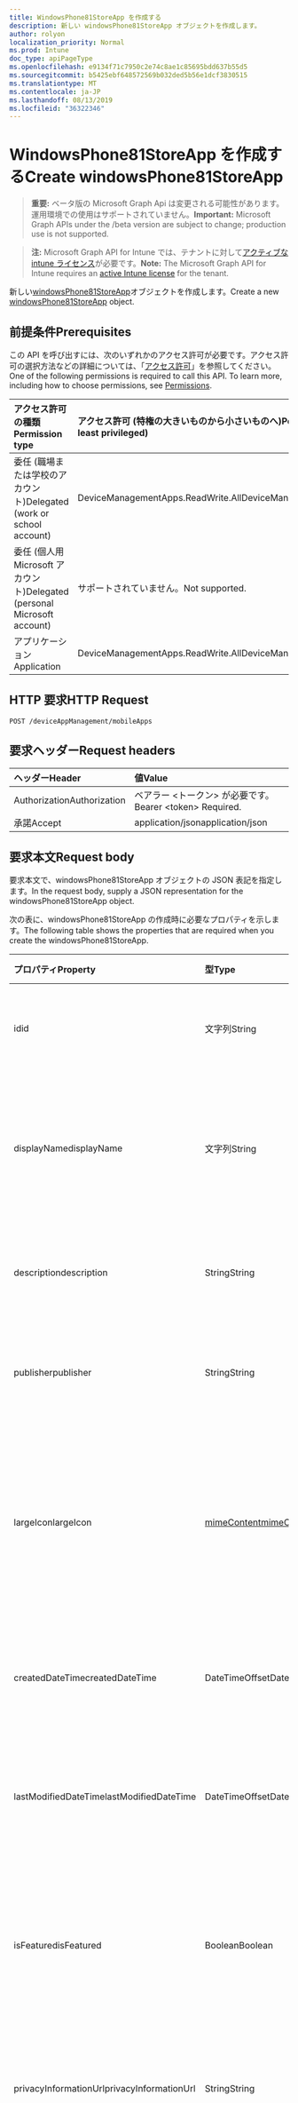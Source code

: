 ```yaml
---
title: WindowsPhone81StoreApp を作成する
description: 新しい windowsPhone81StoreApp オブジェクトを作成します。
author: rolyon
localization_priority: Normal
ms.prod: Intune
doc_type: apiPageType
ms.openlocfilehash: e9134f71c7950c2e74c8ae1c85695bdd637b55d5
ms.sourcegitcommit: b5425ebf648572569b032ded5b56e1dcf3830515
ms.translationtype: MT
ms.contentlocale: ja-JP
ms.lasthandoff: 08/13/2019
ms.locfileid: "36322346"
---
```

# <a name="create-windowsphone81storeapp"></a><span data-ttu-id="ecc99-103">WindowsPhone81StoreApp を作成する</span><span class="sxs-lookup"><span data-stu-id="ecc99-103">Create windowsPhone81StoreApp</span></span>

> <span data-ttu-id="ecc99-104">**重要:** ベータ版の Microsoft Graph Api は変更される可能性があります。運用環境での使用はサポートされていません。</span><span class="sxs-lookup"><span data-stu-id="ecc99-104">**Important:** Microsoft Graph APIs under the /beta version are subject to change; production use is not supported.</span></span>

> <span data-ttu-id="ecc99-105">**注:** Microsoft Graph API for Intune では、テナントに対して[アクティブな intune ライセンス](https://go.microsoft.com/fwlink/?linkid=839381)が必要です。</span><span class="sxs-lookup"><span data-stu-id="ecc99-105">**Note:** The Microsoft Graph API for Intune requires an [active Intune license](https://go.microsoft.com/fwlink/?linkid=839381) for the tenant.</span></span>

<span data-ttu-id="ecc99-106">新しい[windowsPhone81StoreApp](../resources/intune-apps-windowsphone81storeapp.md)オブジェクトを作成します。</span><span class="sxs-lookup"><span data-stu-id="ecc99-106">Create a new [windowsPhone81StoreApp](../resources/intune-apps-windowsphone81storeapp.md) object.</span></span>

## <a name="prerequisites"></a><span data-ttu-id="ecc99-107">前提条件</span><span class="sxs-lookup"><span data-stu-id="ecc99-107">Prerequisites</span></span>
<span data-ttu-id="ecc99-p101">この API を呼び出すには、次のいずれかのアクセス許可が必要です。アクセス許可の選択方法などの詳細については、「[アクセス許可](/graph/permissions-reference)」を参照してください。</span><span class="sxs-lookup"><span data-stu-id="ecc99-p101">One of the following permissions is required to call this API. To learn more, including how to choose permissions, see [Permissions](/graph/permissions-reference).</span></span>

|<span data-ttu-id="ecc99-110">アクセス許可の種類</span><span class="sxs-lookup"><span data-stu-id="ecc99-110">Permission type</span></span>|<span data-ttu-id="ecc99-111">アクセス許可 (特権の大きいものから小さいものへ)</span><span class="sxs-lookup"><span data-stu-id="ecc99-111">Permissions (from most to least privileged)</span></span>|
|:---|:---|
|<span data-ttu-id="ecc99-112">委任 (職場または学校のアカウント)</span><span class="sxs-lookup"><span data-stu-id="ecc99-112">Delegated (work or school account)</span></span>|<span data-ttu-id="ecc99-113">DeviceManagementApps.ReadWrite.All</span><span class="sxs-lookup"><span data-stu-id="ecc99-113">DeviceManagementApps.ReadWrite.All</span></span>|
|<span data-ttu-id="ecc99-114">委任 (個人用 Microsoft アカウント)</span><span class="sxs-lookup"><span data-stu-id="ecc99-114">Delegated (personal Microsoft account)</span></span>|<span data-ttu-id="ecc99-115">サポートされていません。</span><span class="sxs-lookup"><span data-stu-id="ecc99-115">Not supported.</span></span>|
|<span data-ttu-id="ecc99-116">アプリケーション</span><span class="sxs-lookup"><span data-stu-id="ecc99-116">Application</span></span>|<span data-ttu-id="ecc99-117">DeviceManagementApps.ReadWrite.All</span><span class="sxs-lookup"><span data-stu-id="ecc99-117">DeviceManagementApps.ReadWrite.All</span></span>|

## <a name="http-request"></a><span data-ttu-id="ecc99-118">HTTP 要求</span><span class="sxs-lookup"><span data-stu-id="ecc99-118">HTTP Request</span></span>
<!-- {
  "blockType": "ignored"
}
-->
``` http
POST /deviceAppManagement/mobileApps
```

## <a name="request-headers"></a><span data-ttu-id="ecc99-119">要求ヘッダー</span><span class="sxs-lookup"><span data-stu-id="ecc99-119">Request headers</span></span>
|<span data-ttu-id="ecc99-120">ヘッダー</span><span class="sxs-lookup"><span data-stu-id="ecc99-120">Header</span></span>|<span data-ttu-id="ecc99-121">値</span><span class="sxs-lookup"><span data-stu-id="ecc99-121">Value</span></span>|
|:---|:---|
|<span data-ttu-id="ecc99-122">Authorization</span><span class="sxs-lookup"><span data-stu-id="ecc99-122">Authorization</span></span>|<span data-ttu-id="ecc99-123">ベアラー &lt;トークン&gt; が必要です。</span><span class="sxs-lookup"><span data-stu-id="ecc99-123">Bearer &lt;token&gt; Required.</span></span>|
|<span data-ttu-id="ecc99-124">承諾</span><span class="sxs-lookup"><span data-stu-id="ecc99-124">Accept</span></span>|<span data-ttu-id="ecc99-125">application/json</span><span class="sxs-lookup"><span data-stu-id="ecc99-125">application/json</span></span>|

## <a name="request-body"></a><span data-ttu-id="ecc99-126">要求本文</span><span class="sxs-lookup"><span data-stu-id="ecc99-126">Request body</span></span>
<span data-ttu-id="ecc99-127">要求本文で、windowsPhone81StoreApp オブジェクトの JSON 表記を指定します。</span><span class="sxs-lookup"><span data-stu-id="ecc99-127">In the request body, supply a JSON representation for the windowsPhone81StoreApp object.</span></span>

<span data-ttu-id="ecc99-128">次の表に、windowsPhone81StoreApp の作成時に必要なプロパティを示します。</span><span class="sxs-lookup"><span data-stu-id="ecc99-128">The following table shows the properties that are required when you create the windowsPhone81StoreApp.</span></span>

|<span data-ttu-id="ecc99-129">プロパティ</span><span class="sxs-lookup"><span data-stu-id="ecc99-129">Property</span></span>|<span data-ttu-id="ecc99-130">型</span><span class="sxs-lookup"><span data-stu-id="ecc99-130">Type</span></span>|<span data-ttu-id="ecc99-131">説明</span><span class="sxs-lookup"><span data-stu-id="ecc99-131">Description</span></span>|
|:---|:---|:---|
|<span data-ttu-id="ecc99-132">id</span><span class="sxs-lookup"><span data-stu-id="ecc99-132">id</span></span>|<span data-ttu-id="ecc99-133">文字列</span><span class="sxs-lookup"><span data-stu-id="ecc99-133">String</span></span>|<span data-ttu-id="ecc99-134">エンティティのキー。</span><span class="sxs-lookup"><span data-stu-id="ecc99-134">Key of the entity.</span></span> <span data-ttu-id="ecc99-135">[mobileApp](../resources/intune-apps-mobileapp.md) から継承します</span><span class="sxs-lookup"><span data-stu-id="ecc99-135">Inherited from [mobileApp](../resources/intune-apps-mobileapp.md)</span></span>|
|<span data-ttu-id="ecc99-136">displayName</span><span class="sxs-lookup"><span data-stu-id="ecc99-136">displayName</span></span>|<span data-ttu-id="ecc99-137">文字列</span><span class="sxs-lookup"><span data-stu-id="ecc99-137">String</span></span>|<span data-ttu-id="ecc99-138">管理者が提供またはインポートしたアプリのタイトル。</span><span class="sxs-lookup"><span data-stu-id="ecc99-138">The admin provided or imported title of the app.</span></span> <span data-ttu-id="ecc99-139">[mobileApp](../resources/intune-apps-mobileapp.md) から継承します</span><span class="sxs-lookup"><span data-stu-id="ecc99-139">Inherited from [mobileApp](../resources/intune-apps-mobileapp.md)</span></span>|
|<span data-ttu-id="ecc99-140">description</span><span class="sxs-lookup"><span data-stu-id="ecc99-140">description</span></span>|<span data-ttu-id="ecc99-141">String</span><span class="sxs-lookup"><span data-stu-id="ecc99-141">String</span></span>|<span data-ttu-id="ecc99-142">アプリの説明。</span><span class="sxs-lookup"><span data-stu-id="ecc99-142">The description of the app.</span></span> <span data-ttu-id="ecc99-143">[mobileApp](../resources/intune-apps-mobileapp.md) から継承します</span><span class="sxs-lookup"><span data-stu-id="ecc99-143">Inherited from [mobileApp](../resources/intune-apps-mobileapp.md)</span></span>|
|<span data-ttu-id="ecc99-144">publisher</span><span class="sxs-lookup"><span data-stu-id="ecc99-144">publisher</span></span>|<span data-ttu-id="ecc99-145">String</span><span class="sxs-lookup"><span data-stu-id="ecc99-145">String</span></span>|<span data-ttu-id="ecc99-146">アプリの発行元。</span><span class="sxs-lookup"><span data-stu-id="ecc99-146">The publisher of the app.</span></span> <span data-ttu-id="ecc99-147">[mobileApp](../resources/intune-apps-mobileapp.md) から継承します</span><span class="sxs-lookup"><span data-stu-id="ecc99-147">Inherited from [mobileApp](../resources/intune-apps-mobileapp.md)</span></span>|
|<span data-ttu-id="ecc99-148">largeIcon</span><span class="sxs-lookup"><span data-stu-id="ecc99-148">largeIcon</span></span>|[<span data-ttu-id="ecc99-149">mimeContent</span><span class="sxs-lookup"><span data-stu-id="ecc99-149">mimeContent</span></span>](../resources/intune-shared-mimecontent.md)|<span data-ttu-id="ecc99-150">アプリの詳細に表示され、アイコンのアップロードに使用される大きいアイコン。</span><span class="sxs-lookup"><span data-stu-id="ecc99-150">The large icon, to be displayed in the app details and used for upload of the icon.</span></span> <span data-ttu-id="ecc99-151">[mobileApp](../resources/intune-apps-mobileapp.md) から継承します</span><span class="sxs-lookup"><span data-stu-id="ecc99-151">Inherited from [mobileApp](../resources/intune-apps-mobileapp.md)</span></span>|
|<span data-ttu-id="ecc99-152">createdDateTime</span><span class="sxs-lookup"><span data-stu-id="ecc99-152">createdDateTime</span></span>|<span data-ttu-id="ecc99-153">DateTimeOffset</span><span class="sxs-lookup"><span data-stu-id="ecc99-153">DateTimeOffset</span></span>|<span data-ttu-id="ecc99-154">アプリが作成された日時。</span><span class="sxs-lookup"><span data-stu-id="ecc99-154">The date and time the app was created.</span></span> <span data-ttu-id="ecc99-155">[mobileApp](../resources/intune-apps-mobileapp.md) から継承します</span><span class="sxs-lookup"><span data-stu-id="ecc99-155">Inherited from [mobileApp](../resources/intune-apps-mobileapp.md)</span></span>|
|<span data-ttu-id="ecc99-156">lastModifiedDateTime</span><span class="sxs-lookup"><span data-stu-id="ecc99-156">lastModifiedDateTime</span></span>|<span data-ttu-id="ecc99-157">DateTimeOffset</span><span class="sxs-lookup"><span data-stu-id="ecc99-157">DateTimeOffset</span></span>|<span data-ttu-id="ecc99-158">アプリが最後に変更された日時。</span><span class="sxs-lookup"><span data-stu-id="ecc99-158">The date and time the app was last modified.</span></span> <span data-ttu-id="ecc99-159">[mobileApp](../resources/intune-apps-mobileapp.md) から継承します</span><span class="sxs-lookup"><span data-stu-id="ecc99-159">Inherited from [mobileApp](../resources/intune-apps-mobileapp.md)</span></span>|
|<span data-ttu-id="ecc99-160">isFeatured</span><span class="sxs-lookup"><span data-stu-id="ecc99-160">isFeatured</span></span>|<span data-ttu-id="ecc99-161">Boolean</span><span class="sxs-lookup"><span data-stu-id="ecc99-161">Boolean</span></span>|<span data-ttu-id="ecc99-162">アプリが管理者のおすすめとしてマークされたかどうかを示す値。[mobileApp](../resources/intune-apps-mobileapp.md) から継承します</span><span class="sxs-lookup"><span data-stu-id="ecc99-162">The value indicating whether the app is marked as featured by the admin. Inherited from [mobileApp](../resources/intune-apps-mobileapp.md)</span></span>|
|<span data-ttu-id="ecc99-163">privacyInformationUrl</span><span class="sxs-lookup"><span data-stu-id="ecc99-163">privacyInformationUrl</span></span>|<span data-ttu-id="ecc99-164">String</span><span class="sxs-lookup"><span data-stu-id="ecc99-164">String</span></span>|<span data-ttu-id="ecc99-165">プライバシーに関する声明の URL。</span><span class="sxs-lookup"><span data-stu-id="ecc99-165">The privacy statement Url.</span></span> <span data-ttu-id="ecc99-166">[mobileApp](../resources/intune-apps-mobileapp.md) から継承します</span><span class="sxs-lookup"><span data-stu-id="ecc99-166">Inherited from [mobileApp](../resources/intune-apps-mobileapp.md)</span></span>|
|<span data-ttu-id="ecc99-167">informationUrl</span><span class="sxs-lookup"><span data-stu-id="ecc99-167">informationUrl</span></span>|<span data-ttu-id="ecc99-168">String</span><span class="sxs-lookup"><span data-stu-id="ecc99-168">String</span></span>|<span data-ttu-id="ecc99-169">詳細情報の URL。</span><span class="sxs-lookup"><span data-stu-id="ecc99-169">The more information Url.</span></span> <span data-ttu-id="ecc99-170">[mobileApp](../resources/intune-apps-mobileapp.md) から継承します</span><span class="sxs-lookup"><span data-stu-id="ecc99-170">Inherited from [mobileApp](../resources/intune-apps-mobileapp.md)</span></span>|
|<span data-ttu-id="ecc99-171">owner</span><span class="sxs-lookup"><span data-stu-id="ecc99-171">owner</span></span>|<span data-ttu-id="ecc99-172">String</span><span class="sxs-lookup"><span data-stu-id="ecc99-172">String</span></span>|<span data-ttu-id="ecc99-173">アプリの所有者。</span><span class="sxs-lookup"><span data-stu-id="ecc99-173">The owner of the app.</span></span> <span data-ttu-id="ecc99-174">[mobileApp](../resources/intune-apps-mobileapp.md) から継承します</span><span class="sxs-lookup"><span data-stu-id="ecc99-174">Inherited from [mobileApp](../resources/intune-apps-mobileapp.md)</span></span>|
|<span data-ttu-id="ecc99-175">developer</span><span class="sxs-lookup"><span data-stu-id="ecc99-175">developer</span></span>|<span data-ttu-id="ecc99-176">String</span><span class="sxs-lookup"><span data-stu-id="ecc99-176">String</span></span>|<span data-ttu-id="ecc99-177">アプリの開発者。</span><span class="sxs-lookup"><span data-stu-id="ecc99-177">The developer of the app.</span></span> <span data-ttu-id="ecc99-178">[mobileApp](../resources/intune-apps-mobileapp.md) から継承します</span><span class="sxs-lookup"><span data-stu-id="ecc99-178">Inherited from [mobileApp](../resources/intune-apps-mobileapp.md)</span></span>|
|<span data-ttu-id="ecc99-179">notes</span><span class="sxs-lookup"><span data-stu-id="ecc99-179">notes</span></span>|<span data-ttu-id="ecc99-180">String</span><span class="sxs-lookup"><span data-stu-id="ecc99-180">String</span></span>|<span data-ttu-id="ecc99-181">アプリ用のメモ。</span><span class="sxs-lookup"><span data-stu-id="ecc99-181">Notes for the app.</span></span> <span data-ttu-id="ecc99-182">[mobileApp](../resources/intune-apps-mobileapp.md) から継承します</span><span class="sxs-lookup"><span data-stu-id="ecc99-182">Inherited from [mobileApp](../resources/intune-apps-mobileapp.md)</span></span>|
|<span data-ttu-id="ecc99-183">uploadState</span><span class="sxs-lookup"><span data-stu-id="ecc99-183">uploadState</span></span>|<span data-ttu-id="ecc99-184">Int32</span><span class="sxs-lookup"><span data-stu-id="ecc99-184">Int32</span></span>|<span data-ttu-id="ecc99-185">アップロード状態。</span><span class="sxs-lookup"><span data-stu-id="ecc99-185">The upload state.</span></span> <span data-ttu-id="ecc99-186">[mobileApp](../resources/intune-apps-mobileapp.md) から継承します</span><span class="sxs-lookup"><span data-stu-id="ecc99-186">Inherited from [mobileApp](../resources/intune-apps-mobileapp.md)</span></span>|
|<span data-ttu-id="ecc99-187">publishingState</span><span class="sxs-lookup"><span data-stu-id="ecc99-187">publishingState</span></span>|[<span data-ttu-id="ecc99-188">mobileAppPublishingState</span><span class="sxs-lookup"><span data-stu-id="ecc99-188">mobileAppPublishingState</span></span>](../resources/intune-apps-mobileapppublishingstate.md)|<span data-ttu-id="ecc99-189">アプリの発行の状態。</span><span class="sxs-lookup"><span data-stu-id="ecc99-189">The publishing state for the app.</span></span> <span data-ttu-id="ecc99-190">アプリが発行されていない限り、アプリを割り当てることができません。</span><span class="sxs-lookup"><span data-stu-id="ecc99-190">The app cannot be assigned unless the app is published.</span></span> <span data-ttu-id="ecc99-191">[MobileApp](../resources/intune-apps-mobileapp.md)から継承されます。</span><span class="sxs-lookup"><span data-stu-id="ecc99-191">Inherited from [mobileApp](../resources/intune-apps-mobileapp.md).</span></span> <span data-ttu-id="ecc99-192">可能な値は、`notPublished`、`processing`、`published` です。</span><span class="sxs-lookup"><span data-stu-id="ecc99-192">Possible values are: `notPublished`, `processing`, `published`.</span></span>|
|<span data-ttu-id="ecc99-193">isAssigned</span><span class="sxs-lookup"><span data-stu-id="ecc99-193">isAssigned</span></span>|<span data-ttu-id="ecc99-194">Boolean</span><span class="sxs-lookup"><span data-stu-id="ecc99-194">Boolean</span></span>|<span data-ttu-id="ecc99-195">アプリが少なくとも1つのグループに割り当てられているかどうかを示す値。</span><span class="sxs-lookup"><span data-stu-id="ecc99-195">The value indicating whether the app is assigned to at least one group.</span></span> <span data-ttu-id="ecc99-196">[mobileApp](../resources/intune-apps-mobileapp.md) から継承します</span><span class="sxs-lookup"><span data-stu-id="ecc99-196">Inherited from [mobileApp](../resources/intune-apps-mobileapp.md)</span></span>|
|<span data-ttu-id="ecc99-197">roleScopeTagIds</span><span class="sxs-lookup"><span data-stu-id="ecc99-197">roleScopeTagIds</span></span>|<span data-ttu-id="ecc99-198">文字列コレクション</span><span class="sxs-lookup"><span data-stu-id="ecc99-198">String collection</span></span>|<span data-ttu-id="ecc99-199">このモバイルアプリの範囲タグ id のリスト。</span><span class="sxs-lookup"><span data-stu-id="ecc99-199">List of scope tag ids for this mobile app.</span></span> <span data-ttu-id="ecc99-200">[mobileApp](../resources/intune-apps-mobileapp.md) から継承します</span><span class="sxs-lookup"><span data-stu-id="ecc99-200">Inherited from [mobileApp](../resources/intune-apps-mobileapp.md)</span></span>|
|<span data-ttu-id="ecc99-201">dependentAppCount</span><span class="sxs-lookup"><span data-stu-id="ecc99-201">dependentAppCount</span></span>|<span data-ttu-id="ecc99-202">Int32</span><span class="sxs-lookup"><span data-stu-id="ecc99-202">Int32</span></span>|<span data-ttu-id="ecc99-203">子アプリが持つ依存関係の合計数。</span><span class="sxs-lookup"><span data-stu-id="ecc99-203">The total number of dependencies the child app has.</span></span> <span data-ttu-id="ecc99-204">[mobileApp](../resources/intune-apps-mobileapp.md) から継承します</span><span class="sxs-lookup"><span data-stu-id="ecc99-204">Inherited from [mobileApp](../resources/intune-apps-mobileapp.md)</span></span>|
|<span data-ttu-id="ecc99-205">appStoreUrl</span><span class="sxs-lookup"><span data-stu-id="ecc99-205">appStoreUrl</span></span>|<span data-ttu-id="ecc99-206">String</span><span class="sxs-lookup"><span data-stu-id="ecc99-206">String</span></span>|<span data-ttu-id="ecc99-207">Windows Phone 8.1 アプリストアの URL。</span><span class="sxs-lookup"><span data-stu-id="ecc99-207">The Windows Phone 8.1 app store URL.</span></span>|



## <a name="response"></a><span data-ttu-id="ecc99-208">応答</span><span class="sxs-lookup"><span data-stu-id="ecc99-208">Response</span></span>
<span data-ttu-id="ecc99-209">成功した場合、このメソッド`201 Created`は応答コードと、応答本文で[windowsPhone81StoreApp](../resources/intune-apps-windowsphone81storeapp.md)オブジェクトを返します。</span><span class="sxs-lookup"><span data-stu-id="ecc99-209">If successful, this method returns a `201 Created` response code and a [windowsPhone81StoreApp](../resources/intune-apps-windowsphone81storeapp.md) object in the response body.</span></span>

## <a name="example"></a><span data-ttu-id="ecc99-210">例</span><span class="sxs-lookup"><span data-stu-id="ecc99-210">Example</span></span>

### <a name="request"></a><span data-ttu-id="ecc99-211">要求</span><span class="sxs-lookup"><span data-stu-id="ecc99-211">Request</span></span>
<span data-ttu-id="ecc99-212">以下は、要求の例です。</span><span class="sxs-lookup"><span data-stu-id="ecc99-212">Here is an example of the request.</span></span>
``` http
POST https://graph.microsoft.com/beta/deviceAppManagement/mobileApps
Content-type: application/json
Content-length: 775

{
  "@odata.type": "#microsoft.graph.windowsPhone81StoreApp",
  "displayName": "Display Name value",
  "description": "Description value",
  "publisher": "Publisher value",
  "largeIcon": {
    "@odata.type": "microsoft.graph.mimeContent",
    "type": "Type value",
    "value": "dmFsdWU="
  },
  "isFeatured": true,
  "privacyInformationUrl": "https://example.com/privacyInformationUrl/",
  "informationUrl": "https://example.com/informationUrl/",
  "owner": "Owner value",
  "developer": "Developer value",
  "notes": "Notes value",
  "uploadState": 11,
  "publishingState": "processing",
  "isAssigned": true,
  "roleScopeTagIds": [
    "Role Scope Tag Ids value"
  ],
  "dependentAppCount": 1,
  "appStoreUrl": "https://example.com/appStoreUrl/"
}
```

### <a name="response"></a><span data-ttu-id="ecc99-213">応答</span><span class="sxs-lookup"><span data-stu-id="ecc99-213">Response</span></span>
<span data-ttu-id="ecc99-p119">以下は、応答の例です。注:簡潔にするために、ここに示す応答オブジェクトは切り詰められている場合があります。すべてのプロパティは実際の呼び出しから返されます。</span><span class="sxs-lookup"><span data-stu-id="ecc99-p119">Here is an example of the response. Note: The response object shown here may be truncated for brevity. All of the properties will be returned from an actual call.</span></span>
``` http
HTTP/1.1 201 Created
Content-Type: application/json
Content-Length: 947

{
  "@odata.type": "#microsoft.graph.windowsPhone81StoreApp",
  "id": "f68ce6a1-e6a1-f68c-a1e6-8cf6a1e68cf6",
  "displayName": "Display Name value",
  "description": "Description value",
  "publisher": "Publisher value",
  "largeIcon": {
    "@odata.type": "microsoft.graph.mimeContent",
    "type": "Type value",
    "value": "dmFsdWU="
  },
  "createdDateTime": "2017-01-01T00:02:43.5775965-08:00",
  "lastModifiedDateTime": "2017-01-01T00:00:35.1329464-08:00",
  "isFeatured": true,
  "privacyInformationUrl": "https://example.com/privacyInformationUrl/",
  "informationUrl": "https://example.com/informationUrl/",
  "owner": "Owner value",
  "developer": "Developer value",
  "notes": "Notes value",
  "uploadState": 11,
  "publishingState": "processing",
  "isAssigned": true,
  "roleScopeTagIds": [
    "Role Scope Tag Ids value"
  ],
  "dependentAppCount": 1,
  "appStoreUrl": "https://example.com/appStoreUrl/"
}
```






